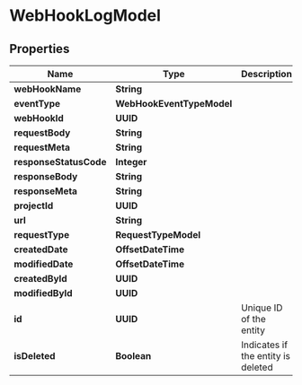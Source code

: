 

# WebHookLogModel


## Properties

| Name | Type | Description | Notes |
|------------ | ------------- | ------------- | -------------|
|**webHookName** | **String** |  |  [optional] |
|**eventType** | **WebHookEventTypeModel** |  |  |
|**webHookId** | **UUID** |  |  [optional] |
|**requestBody** | **String** |  |  [optional] |
|**requestMeta** | **String** |  |  [optional] |
|**responseStatusCode** | **Integer** |  |  [optional] |
|**responseBody** | **String** |  |  [optional] |
|**responseMeta** | **String** |  |  [optional] |
|**projectId** | **UUID** |  |  [optional] |
|**url** | **String** |  |  [optional] |
|**requestType** | **RequestTypeModel** |  |  |
|**createdDate** | **OffsetDateTime** |  |  [optional] |
|**modifiedDate** | **OffsetDateTime** |  |  [optional] |
|**createdById** | **UUID** |  |  [optional] |
|**modifiedById** | **UUID** |  |  [optional] |
|**id** | **UUID** | Unique ID of the entity |  [optional] |
|**isDeleted** | **Boolean** | Indicates if the entity is deleted |  [optional] |




